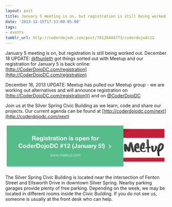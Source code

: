 ```yaml
---
layout: post
title: January 5 meeting is on, but registration is still being worked out.
date: '2013-12-15T17:33:00-05:00'
tags:
- events
tumblr_url: http://coderdojodc.com/post/70126444773/coderdojodc12
---
```

January 5 meeting is on, but registration is still being worked out.
December 18 UPDATE: [@fhunleth](https://twitter.com/fhunleth/) got things sorted out with Meetup and our registration for January 5 is back online: [http://CoderDojoDC.com/registration](http://CoderDojoDC.com/registration)

December 16, 2013 UPDATE: Meetup has pulled our Meetup group - we are working out alternatives and will announce registration on [http://CoderDojoDC.com/registration]() and on [@CoderDojoDC](https://twitter.com/CoderDojoDC)

Join us at the Silver Spring Civic Building as we learn, code and share our projects. Our current agenda can be found at [http://coderdojodc.com/next](http://coderdojodc.com/next)

![screenshot](/assets/2013-12-13-meetup-screenshot.png)

The Silver Spring Civic Building is located near the intersection of Fenton Street and Ellsworth Drive in downtown Silver Spring. Nearby parking garages provide plenty of free parking. Depending on the week, we may be located in different rooms inside the Civic Building. If you do not see us, someone is usually at the front desk who can help. 
